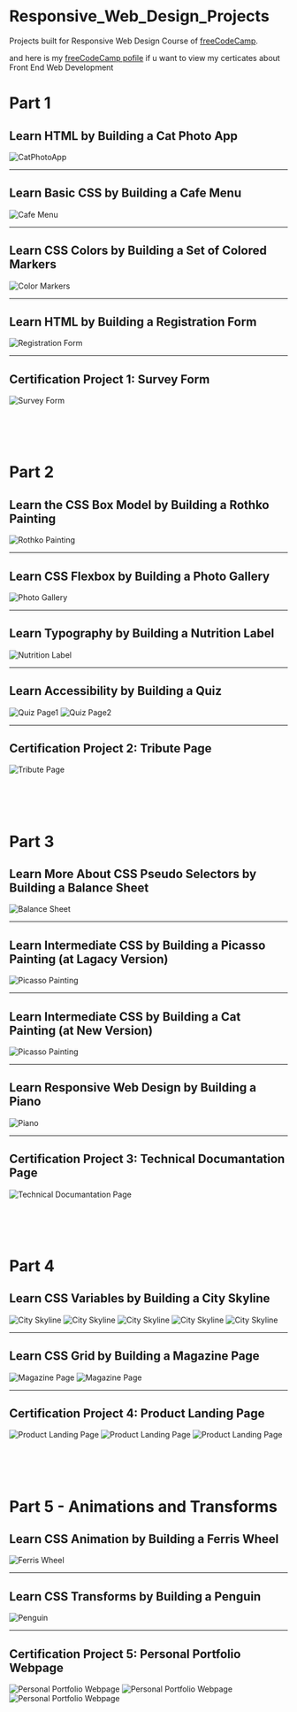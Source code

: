 Responsive_Web_Design_Projects
======



Projects built for Responsive Web Design Course of [freeCodeCamp](https://www.freecodecamp.org/learn/2022/responsive-web-design/).
<br>

and here is my [freeCodeCamp pofile](https://www.freecodecamp.org/anil_cetin) if u want to view my certicates about Front End Web Development

# Part  1
##  Learn HTML by Building a Cat Photo App
![CatPhotoApp](../ResponsiveWebDesignProjects/Part_1/CatPhotoApp/CatPhotoApp.png)

----

## Learn Basic CSS by Building a Cafe Menu
![Cafe Menu](../ResponsiveWebDesignProjects/Part_1/CafeMenu/CafeMenu.png)

----
## Learn CSS Colors by Building a Set of Colored Markers
![Color Markers](../ResponsiveWebDesignProjects/Part_1/cssColorMarkers/ColorMarkers.png)

----
## Learn HTML by Building a Registration Form
![Registration Form](../ResponsiveWebDesignProjects/Part_1/RegistrationForm/RegistrationForm.png)

----
## Certification Project 1: Survey Form
![Survey Form](../ResponsiveWebDesignProjects/Part_1/SurveyForm/SurveyForm.png)

<br>
<br>
<br>

# Part 2
## Learn the CSS Box Model by Building a Rothko Painting
![Rothko Painting](../ResponsiveWebDesignProjects/Part_2/Rothko%20Painting/RothkoPainting.png)

----
## Learn CSS Flexbox by Building a Photo Gallery
![Photo Gallery](../ResponsiveWebDesignProjects/Part_2/Photo%20Gallery/PhotoGallery.png)

----
## Learn Typography by Building a Nutrition Label
![Nutrition Label](../ResponsiveWebDesignProjects/Part_2/NutritionLabel/NutritionLabel.png)

----
## Learn Accessibility by Building a Quiz
![Quiz Page1](../ResponsiveWebDesignProjects/Part_2/QuizPage/QuizPage1.png)
![Quiz Page2](../ResponsiveWebDesignProjects/Part_2/QuizPage/QuizPage2.png)

----
## Certification Project 2: Tribute Page
![Tribute Page](../ResponsiveWebDesignProjects/Part_2/TributePage/TributePage.png)


<br>
<br>
<br>


# Part 3
## Learn More About CSS Pseudo Selectors by Building a Balance Sheet
![Balance Sheet](../ResponsiveWebDesignProjects/Part_3/BalanceSheet/BalanceSheet.png)

----
## Learn Intermediate CSS by Building a Picasso Painting (at Lagacy Version)
![Picasso Painting](../ResponsiveWebDesignProjects/Part_3/PicassoPaintingWebpage/PicassoPainting.png)

----
## Learn Intermediate CSS by Building a Cat Painting (at New Version)
![Picasso Painting](../ResponsiveWebDesignProjects/Part_3/CatPainting/CatPainting.png)

----
## Learn Responsive Web Design by Building a Piano
![Piano](../ResponsiveWebDesignProjects/Part_3/Piano/Piano.png)

----
## Certification Project 3: Technical Documantation Page 
![Technical Documantation Page](../ResponsiveWebDesignProjects/Part_3/TechnicalDocumantationPage/TechnDocPage.png)


<br>
<br>
<br>

# Part 4
## Learn CSS Variables by Building a City Skyline
![City Skyline](../ResponsiveWebDesignProjects/Part_4/CitySkyline/step112.png)
![City Skyline](../ResponsiveWebDesignProjects/Part_4/CitySkyline/step113.png)
![City Skyline](../ResponsiveWebDesignProjects/Part_4/CitySkyline/step116.png)
![City Skyline](../ResponsiveWebDesignProjects/Part_4/CitySkyline/step117.png)
![City Skyline](../ResponsiveWebDesignProjects/Part_4/CitySkyline/step118.png)

----
## Learn CSS Grid by Building a Magazine Page
![Magazine Page](../ResponsiveWebDesignProjects/Part_4/MagazinePage/MagazineArticle1.png)
![Magazine Page](../ResponsiveWebDesignProjects/Part_4/MagazinePage/MagazineArticle2.png)

----
## Certification Project 4: Product Landing Page
![Product Landing Page](../ResponsiveWebDesignProjects/Part_4/ProductLandingPage/LandingPage1.png)
![Product Landing Page](../ResponsiveWebDesignProjects/Part_4/ProductLandingPage/LandingPage2.png)
![Product Landing Page](../ResponsiveWebDesignProjects/Part_4/ProductLandingPage/LandingPage3.png)

<br>
<br>
<br>

# Part 5 - Animations and Transforms
## Learn CSS Animation by Building a Ferris Wheel
![Ferris Wheel](../ResponsiveWebDesignProjects/Part_5/FerrisWheel/FerrisWheel.png)

----
## Learn CSS Transforms by Building a Penguin
![Penguin](../ResponsiveWebDesignProjects/Part_5/Penguin/Penguin.png)

----
## Certification Project 5: Personal Portfolio Webpage
![Personal Portfolio Webpage](../ResponsiveWebDesignProjects/Part_5/PersonalPortfolioWebpage/PersonalPortfolioWebpage1.png)
![Personal Portfolio Webpage](../ResponsiveWebDesignProjects/Part_5/PersonalPortfolioWebpage/PersonalPortfolioWebpage2.png)
![Personal Portfolio Webpage](../ResponsiveWebDesignProjects/Part_5/PersonalPortfolioWebpage/PersonalPortfolioWebpage3.png)

